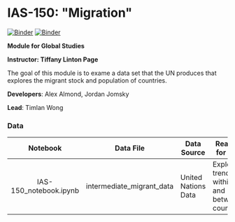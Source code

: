 # IAS-150: "Migration"

[![Binder](https://mybinder.org/badge_logo.svg)](https://mybinder.org/v2/gh/ds-modules/IAS-150/master)
[![Binder](https://img.shields.io/badge/Launch-UCB%20Datahub-blue.svg)](http://datahub.berkeley.edu/user-redirect/interact?account=ds-modules&repo=IAS-150&branch=master&path=
)

**Module for Global Studies**

**Instructor: Tiffany Linton Page**

The goal of this module is to exame a data set that the UN produces that explores the migrant stock and population of countries. 

**Developers**: Alex Almond, Jordan Jomsky

**Lead**: Timlan Wong

### Data

| Notebook                     | Data File                           | Data Source                  | Reason for use       |
| :--------------------------: | ----------------------------------- | ---------------------------- | -------------------- |
| IAS-150_notebook.ipynb   | intermediate_migrant_data  | United Nations Data | Explore trends within and between countries        |